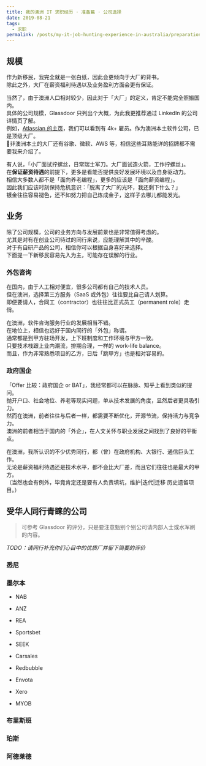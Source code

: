```yaml
---
title: 我的澳洲 IT 求职经历 · 准备篇 · 公司选择
date: 2019-08-21
tags:
  - 求职
permalink: /posts/my-it-job-hunting-experience-in-australia/preparation/companies-of-choice
---
```


## 规模

作为新移民，我完全就是一张白纸，因此会更倾向于大厂的背书。  
除此之外，大厂在薪资福利待遇以及业务盈利方面会更有保证。

当然了，由于澳洲人口相对较少，因此对于「大厂」的定义，肯定不能完全照搬国内。  
具体的公司规模，Glassdoor 只列出个大概，为此我更推荐通过 LinkedIn 的公司详情页了解。  
例如，[Atlassian 的主页](https://www.linkedin.com/company/atlassian)，我们可以看到有 4k+ 雇员。作为澳洲本土软件公司，已是顶级大厂。  
非澳洲本土的大厂还有谷歌、微软、AWS 等，相信这些耳熟能详的招牌都不需要我来介绍了。

有人说，「小厂面试拧螺丝，日常瑞士军刀。大厂面试造火箭，工作拧螺丝」。  
在**保证薪资待遇**的前提下，更多是看能否提供良好发展环境以及自身驱动力。  
相信大多数人都不是「面向养老编程」，更多的应该是「面向薪资编程」。  
因此我们应该时刻保持危机意识：「脱离了大厂的光环，我还剩下什么？」  
镀金往往容易褪色，还不如努力把自己炼成金子，这样子去哪儿都能发光。

## 业务

除了公司规模，公司的业务方向与发展前景也是非常值得考虑的。  
尤其是对有在创业公司待过的同行来说，应能理解其中的辛酸。  
对于有自研产品的公司，相信你可以根据自身喜好来选择。  
下面提一下新移民容易先入为主，可能存在误解的行业。

### 外包咨询

在国内，由于人工相对便宜，很多公司都有自己的技术人员。  
但在澳洲，选择第三方服务（SaaS 或外包）往往要比自己请人划算。  
即便要请人，合同工（contractor）也往往比正式员工（permanent role）走俏。

在澳洲，软件咨询服务行业的发展相当不错。  
在地位上，相信也远好于国内同行的「外包」称谓。  
通常都是到甲方驻场开发，上下班制度和工作环境与甲方一致。  
只要技术栈跟上业内潮流，排期合理，一样的 work-life balance。  
而且，作为非常熟悉项目的乙方，日后「跳甲方」也是相对容易的。

### 政府国企

「Offer 比较：政府国企 or BAT」，我经常都可以在脉脉、知乎上看到类似的提问。  
抛开户口、社会地位、养老等现实问题，单从技术发展的角度，显然后者更具吸引力。  
然而在澳洲，前者往往与后者一样，都需要不断优化，开源节流，保持活力与竞争力。  
澳洲的前者相当于国内的「外企」，在人文关怀与职业发展之间找到了良好的平衡点。

在澳洲，我所认识的不少优秀同行，都（曾）在政府机构、大银行、通信巨头工作。  
无论是薪资福利待遇还是技术水平，都不会比大厂差，而且它们往往也是最大的甲方。  
（当然也会有例外，毕竟肯定还是要有人负责填坑，维护|迭代|迁移 历史遗留项目。）

## 受华人同行青睐的公司

> 可参考 Glassdoor 的评分，只是要注意甄别个别公司请内部人士或水军刷的内容。

*TODO：请同行补充你们心目中的优质厂并留下简要的评价*

### 悉尼

### 墨尔本

* NAB

* ANZ

* REA

* Sportsbet

* SEEK

* Carsales

* Redbubble

* Envota

* Xero

* MYOB

### 布里斯班

### 珀斯

### 阿德莱德
